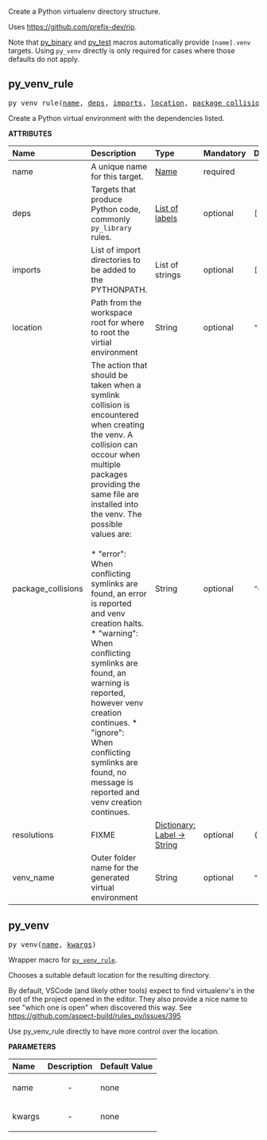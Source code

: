 <!-- Generated with Stardoc: http://skydoc.bazel.build -->

Create a Python virtualenv directory structure.

Uses https://github.com/prefix-dev/rip.

Note that [py_binary](./py_binary.md#py_binary) and [py_test](./py_test.md#py_test) macros automatically provide `[name].venv` targets.
Using `py_venv` directly is only required for cases where those defaults do not apply.


<a id="py_venv_rule"></a>

## py_venv_rule

<pre>
py_venv_rule(<a href="#py_venv_rule-name">name</a>, <a href="#py_venv_rule-deps">deps</a>, <a href="#py_venv_rule-imports">imports</a>, <a href="#py_venv_rule-location">location</a>, <a href="#py_venv_rule-package_collisions">package_collisions</a>, <a href="#py_venv_rule-resolutions">resolutions</a>, <a href="#py_venv_rule-venv_name">venv_name</a>)
</pre>

Create a Python virtual environment with the dependencies listed.

**ATTRIBUTES**


| Name  | Description | Type | Mandatory | Default |
| :------------- | :------------- | :------------- | :------------- | :------------- |
| <a id="py_venv_rule-name"></a>name |  A unique name for this target.   | <a href="https://bazel.build/concepts/labels#target-names">Name</a> | required |  |
| <a id="py_venv_rule-deps"></a>deps |  Targets that produce Python code, commonly <code>py_library</code> rules.   | <a href="https://bazel.build/concepts/labels">List of labels</a> | optional | <code>[]</code> |
| <a id="py_venv_rule-imports"></a>imports |  List of import directories to be added to the PYTHONPATH.   | List of strings | optional | <code>[]</code> |
| <a id="py_venv_rule-location"></a>location |  Path from the workspace root for where to root the virtial environment   | String | optional | <code>""</code> |
| <a id="py_venv_rule-package_collisions"></a>package_collisions |  The action that should be taken when a symlink collision is encountered when creating the venv. A collision can occour when multiple packages providing the same file are installed into the venv. The possible values are:<br><br>* "error": When conflicting symlinks are found, an error is reported and venv creation halts. * "warning": When conflicting symlinks are found, an warning is reported, however venv creation continues. * "ignore": When conflicting symlinks are found, no message is reported and venv creation continues.   | String | optional | <code>"error"</code> |
| <a id="py_venv_rule-resolutions"></a>resolutions |  FIXME   | <a href="https://bazel.build/rules/lib/dict">Dictionary: Label -> String</a> | optional | <code>{}</code> |
| <a id="py_venv_rule-venv_name"></a>venv_name |  Outer folder name for the generated virtual environment   | String | optional | <code>""</code> |


<a id="py_venv"></a>

## py_venv

<pre>
py_venv(<a href="#py_venv-name">name</a>, <a href="#py_venv-kwargs">kwargs</a>)
</pre>

Wrapper macro for [`py_venv_rule`](#py_venv_rule).

Chooses a suitable default location for the resulting directory.

By default, VSCode (and likely other tools) expect to find virtualenv's in the root of the project opened in the editor.
They also provide a nice name to see "which one is open" when discovered this way.
See https://github.com/aspect-build/rules_py/issues/395

Use py_venv_rule directly to have more control over the location.

**PARAMETERS**


| Name  | Description | Default Value |
| :------------- | :------------- | :------------- |
| <a id="py_venv-name"></a>name |  <p align="center"> - </p>   |  none |
| <a id="py_venv-kwargs"></a>kwargs |  <p align="center"> - </p>   |  none |


